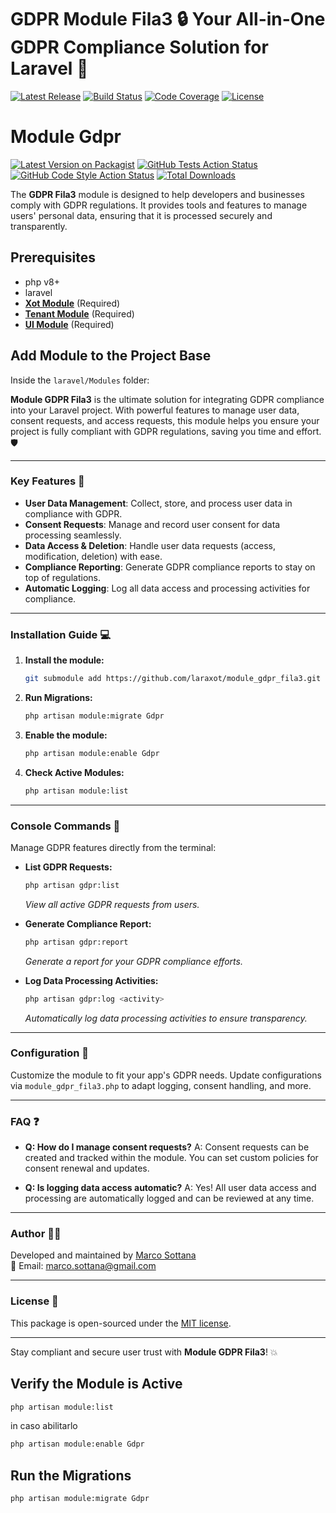 # GDPR Module Fila3 🔒 Your All-in-One GDPR Compliance Solution for Laravel 🚀

[![Latest Release](https://img.shields.io/github/v/release/laraxot/module_gdpr_fila3)](https://github.com/laraxot/module_gdpr_fila3/releases)
[![Build Status](https://img.shields.io/travis/laraxot/module_gdpr_fila3/master)](https://travis-ci.org/laraxot/module_gdpr_fila3)
[![Code Coverage](https://img.shields.io/codecov/c/github/laraxot/module_gdpr_fila3)](https://codecov.io/gh/laraxot/module_gdpr_fila3)
[![License](https://img.shields.io/github/license/laraxot/module_gdpr_fila3)](LICENSE)

# Module Gdpr
[![Latest Version on Packagist](https://img.shields.io/packagist/v/laraxot/module_gdpr_fila3.svg?style=flat-square)](https://packagist.org/packages/laraxot/module_gdpr_fila3)
[![GitHub Tests Action Status](https://img.shields.io/github/workflow/status/laraxot/module_gdpr_fila3/run-tests?label=tests)](https://github.com/laraxot/module_gdpr_fila3/actions?query=workflow%3Arun-tests+branch%3Amain)
[![GitHub Code Style Action Status](https://img.shields.io/github/workflow/status/laraxot/module_gdpr_fila3/Check%20&%20fix%20styling?label=code%20style)](https://github.com/laraxot/module_gdpr_fila3/actions?query=workflow%3A"Check+%26+fix+styling"+branch%3Amain)
[![Total Downloads](https://img.shields.io/packagist/dt/laraxot/module_gdpr_fila3.svg?style=flat-square)](https://packagist.org/packages/laraxot/module_gdpr_fila3)

The **GDPR Fila3** module is designed to help developers and businesses comply with GDPR regulations. It provides tools and features to manage users' personal data, ensuring that it is processed securely and transparently.

## Prerequisites
- php v8+
- laravel
- **[Xot Module](https://github.com/laraxot/module_xot_fila3.git)** (Required)
- **[Tenant Module](https://github.com/laraxot/module_tenant_fila3.git)** (Required)
- **[UI Module](https://github.com/laraxot/module_ui_fila3.git)** (Required)

## Add Module to the Project Base
Inside the `laravel/Modules` folder:

**Module GDPR Fila3** is the ultimate solution for integrating GDPR compliance into your Laravel project. With powerful features to manage user data, consent requests, and access requests, this module helps you ensure your project is fully compliant with GDPR regulations, saving you time and effort. 🛡️

---

### Key Features 🌟
- **User Data Management**: Collect, store, and process user data in compliance with GDPR.
- **Consent Requests**: Manage and record user consent for data processing seamlessly.
- **Data Access & Deletion**: Handle user data requests (access, modification, deletion) with ease.
- **Compliance Reporting**: Generate GDPR compliance reports to stay on top of regulations.
- **Automatic Logging**: Log all data access and processing activities for compliance.

---

### Installation Guide 💻

1. **Install the module:**
    ```bash
    git submodule add https://github.com/laraxot/module_gdpr_fila3.git Gdpr
    ```

2. **Run Migrations:**
    ```bash
    php artisan module:migrate Gdpr
    ```

3. **Enable the module:**
    ```bash
    php artisan module:enable Gdpr
    ```

4. **Check Active Modules:**
    ```bash
    php artisan module:list
    ```

---

### Console Commands 🚀

Manage GDPR features directly from the terminal:

- **List GDPR Requests:**
    ```bash
    php artisan gdpr:list
    ```
    _View all active GDPR requests from users._

- **Generate Compliance Report:**
    ```bash
    php artisan gdpr:report
    ```
    _Generate a report for your GDPR compliance efforts._

- **Log Data Processing Activities:**
    ```bash
    php artisan gdpr:log <activity>
    ```
    _Automatically log data processing activities to ensure transparency._

---

### Configuration 🔧

Customize the module to fit your app's GDPR needs. Update configurations via `module_gdpr_fila3.php` to adapt logging, consent handling, and more.

---

### FAQ ❓

- **Q: How do I manage consent requests?**
  A: Consent requests can be created and tracked within the module. You can set custom policies for consent renewal and updates.

- **Q: Is logging data access automatic?**
  A: Yes! All user data access and processing are automatically logged and can be reviewed at any time.

---

### Author 👨‍💻

Developed and maintained by [Marco Sottana](https://github.com/marco76tv)  
📧 Email: marco.sottana@gmail.com

---

### License 📄

This package is open-sourced under the [MIT license](LICENSE).

---

Stay compliant and secure user trust with **Module GDPR Fila3**! 💥

## Verify the Module is Active
```bash
php artisan module:list
```
in caso abilitarlo
```bash
php artisan module:enable Gdpr
```

## Run the Migrations
```bash
php artisan module:migrate Gdpr
